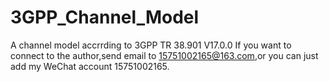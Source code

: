 # 3GPP_Channel_Model
A channel model accrrding to 3GPP TR 38.901 V17.0.0
If you want to connect to the author,send email to 15751002165@163.com,or you can just add my WeChat account 15751002165.
